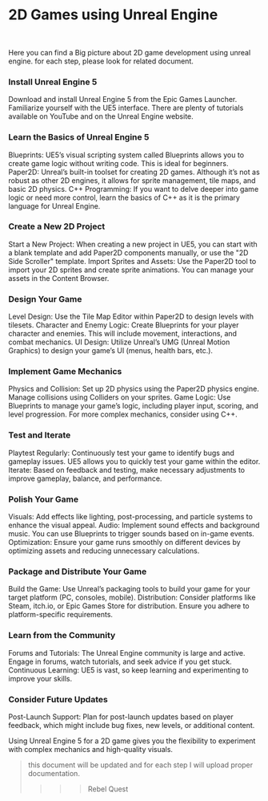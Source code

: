 # 2D Games using Unreal Engine
<br />

Here you can find a Big picture about 2D game development using unreal engine.
for each step, please look for related document.

### Install Unreal Engine 5

Download and install Unreal Engine 5 from the Epic Games Launcher.
Familiarize yourself with the UE5 interface. There are plenty of tutorials available on YouTube and on the Unreal Engine website.

### Learn the Basics of Unreal Engine 5

Blueprints: UE5’s visual scripting system called Blueprints allows you to create game logic without writing code. This is ideal for beginners.
Paper2D: Unreal’s built-in toolset for creating 2D games. Although it’s not as robust as other 2D engines, it allows for sprite management, tile maps, and basic 2D physics.
C++ Programming: If you want to delve deeper into game logic or need more control, learn the basics of C++ as it is the primary language for Unreal Engine.

### Create a New 2D Project

Start a New Project: When creating a new project in UE5, you can start with a blank template and add Paper2D components manually, or use the "2D Side Scroller" template.
Import Sprites and Assets: Use the Paper2D tool to import your 2D sprites and create sprite animations. You can manage your assets in the Content Browser.

### Design Your Game

Level Design: Use the Tile Map Editor within Paper2D to design levels with tilesets.
Character and Enemy Logic: Create Blueprints for your player character and enemies. This will include movement, interactions, and combat mechanics.
UI Design: Utilize Unreal’s UMG (Unreal Motion Graphics) to design your game’s UI (menus, health bars, etc.).

### Implement Game Mechanics

Physics and Collision: Set up 2D physics using the Paper2D physics engine. Manage collisions using Colliders on your sprites.
Game Logic: Use Blueprints to manage your game’s logic, including player input, scoring, and level progression. For more complex mechanics, consider using C++.

### Test and Iterate

Playtest Regularly: Continuously test your game to identify bugs and gameplay issues. UE5 allows you to quickly test your game within the editor.
Iterate: Based on feedback and testing, make necessary adjustments to improve gameplay, balance, and performance.

### Polish Your Game

Visuals: Add effects like lighting, post-processing, and particle systems to enhance the visual appeal.
Audio: Implement sound effects and background music. You can use Blueprints to trigger sounds based on in-game events.
Optimization: Ensure your game runs smoothly on different devices by optimizing assets and reducing unnecessary calculations.

### Package and Distribute Your Game

Build the Game: Use Unreal’s packaging tools to build your game for your target platform (PC, consoles, mobile).
Distribution: Consider platforms like Steam, itch.io, or Epic Games Store for distribution. Ensure you adhere to platform-specific requirements.

### Learn from the Community

Forums and Tutorials: The Unreal Engine community is large and active. Engage in forums, watch tutorials, and seek advice if you get stuck.
Continuous Learning: UE5 is vast, so keep learning and experimenting to improve your skills.

### Consider Future Updates

Post-Launch Support: Plan for post-launch updates based on player feedback, which might include bug fixes, new levels, or additional content.

Using Unreal Engine 5 for a 2D game gives you the flexibility to experiment with complex mechanics and high-quality visuals.


> this document will be updated and for each step I will upload proper documentation.
>>>> Rebel Quest
